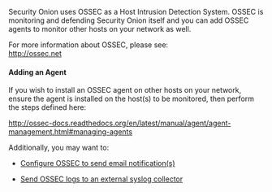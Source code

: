 Security Onion uses OSSEC as a Host Intrusion Detection System.  OSSEC is monitoring and defending Security Onion itself and you can add OSSEC agents to monitor other hosts on your network as well.

For more information about OSSEC, please see:  
http://ossec.net

#### Adding an Agent ####
If you wish to install an OSSEC agent on other hosts on your network, ensure the agent is installed on the host(s) to be monitored, then perform the steps defined here:

http://ossec-docs.readthedocs.org/en/latest/manual/agent/agent-management.html#managing-agents

Additionally, you may want to:

* [Configure OSSEC to send email notification(s)](https://github.com/Security-Onion-Solutions/security-onion/wiki/Email#how-do-i-configure-ossec-to-send-emails)

* [Send OSSEC logs to an external syslog collector ](https://github.com/Security-Onion-Solutions/security-onion/wiki/ThirdPartyIntegration#how-do-i-send-bro-and-ossec-logs-to-an-external-syslog-collector)